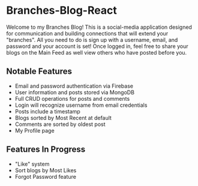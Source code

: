 # Branches-Blog-React

Welcome to my Branches Blog! This is a social-media application designed for communication and building connections that will extend your "branches". All you need to do is sign up with a username, email, and password and your account is set! Once logged in, feel free to share your blogs on the Main Feed as well view others who have posted before you.

## Notable Features
- Email and password authentication via Firebase
- User information and posts stored via MongoDB
- Full CRUD operations for posts and comments
- Login will recognize username from email credentials
- Posts include a timestamp
- Blogs sorted by Most Recent at default
- Comments are sorted by oldest post
- My Profile page

## Features In Progress
- "Like" system
- Sort blogs by Most Likes
- Forgot Password feature